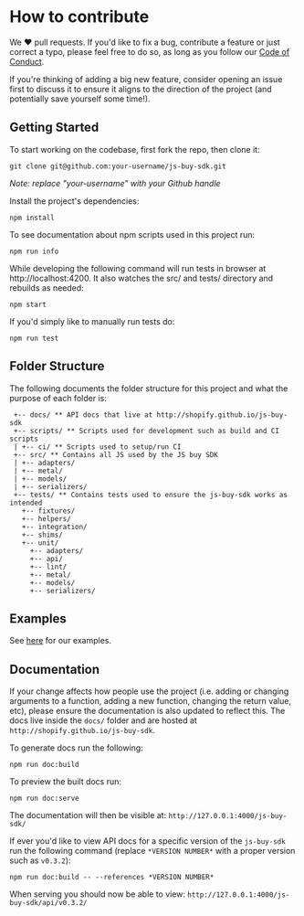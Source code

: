 # How to contribute
We ❤️ pull requests. If you'd like to fix a bug, contribute a feature or
just correct a typo, please feel free to do so, as long as you follow
our [Code of Conduct](https://github.com/Shopify/js-buy-sdk/blob/master/CODE_OF_CONDUCT.md).

If you're thinking of adding a big new feature, consider opening an
issue first to discuss it to ensure it aligns to the direction of the
project (and potentially save yourself some time!).

## Getting Started
To start working on the codebase, first fork the repo, then clone it:
```
git clone git@github.com:your-username/js-buy-sdk.git
```
*Note: replace "your-username" with your Github handle*

Install the project's dependencies:
```
npm install
```

To see documentation about npm scripts used in this project run:
```
npm run info
```

While developing the following command will run tests in browser at http://localhost:4200. It also watches the src/ and tests/ directory and rebuilds as needed:
```
npm start
```

If you'd simply like to manually run tests do:
```
npm run test
```

## Folder Structure

The following documents the folder structure for this project and what the purpose of each folder is:
```
 +-- docs/ ** API docs that live at http://shopify.github.io/js-buy-sdk
 +-- scripts/ ** Scripts used for development such as build and CI scripts
 | +-- ci/ ** Scripts used to setup/run CI
 +-- src/ ** Contains all JS used by the JS buy SDK
 | +-- adapters/
 | +-- metal/
 | +-- models/
 | +-- serializers/
 +-- tests/ ** Contains tests used to ensure the js-buy-sdk works as intended
   +-- fixtures/
   +-- helpers/
   +-- integration/
   +-- shims/
   +-- unit/
     +-- adapters/
     +-- api/
     +-- lint/
     +-- metal/
     +-- models/
     +-- serializers/
```

## Examples
See [here](https://github.com/Shopify/js-buy-sdk/blob/master/examples) for our examples.

## Documentation
If your change affects how people use the project (i.e. adding or
changing arguments to a function, adding a new function, changing the
return value, etc), please ensure the documentation is also updated to
reflect this. The docs live inside the `docs/` folder and are hosted
at `http://shopify.github.io/js-buy-sdk`.

To generate docs run the following:
```
npm run doc:build
```

To preview the built docs run:
```
npm run doc:serve
```

The documentation will then be visible at:
`http://127.0.0.1:4000/js-buy-sdk/`

If ever you'd like to view API docs for a specific version of the `js-buy-sdk` run the following command (replace `*VERSION NUMBER*` with a proper version such as `v0.3.2`):
```
npm run doc:build -- --references *VERSION NUMBER*
```

When serving you should now be able to view:
`http://127.0.0.1:4000/js-buy-sdk/api/v0.3.2/`
